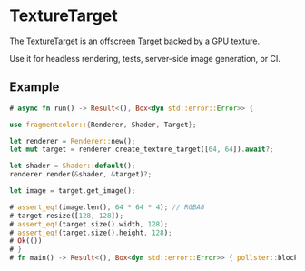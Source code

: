 # TextureTarget

The [TextureTarget](https://fragmentcolor.org/api/targets/texturetarget) is an offscreen [Target](https://fragmentcolor.org/api/core/target) backed by a GPU texture.

Use it for headless rendering, tests, server-side image generation, or CI.

## Example

```rust
# async fn run() -> Result<(), Box<dyn std::error::Error>> {

use fragmentcolor::{Renderer, Shader, Target};

let renderer = Renderer::new();
let mut target = renderer.create_texture_target([64, 64]).await?;

let shader = Shader::default();
renderer.render(&shader, &target)?;

let image = target.get_image();

# assert_eq!(image.len(), 64 * 64 * 4); // RGBA8
# target.resize([128, 128]);
# assert_eq!(target.size().width, 128);
# assert_eq!(target.size().height, 128);
# Ok(())
# }
# fn main() -> Result<(), Box<dyn std::error::Error>> { pollster::block_on(run()) }
```
